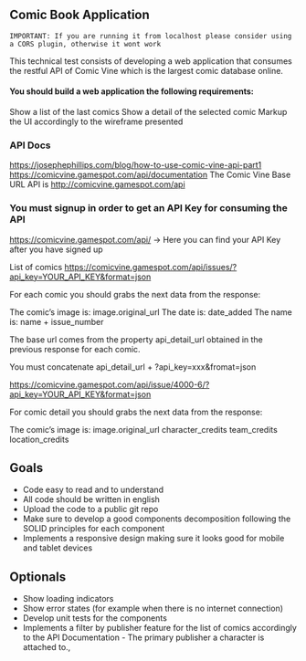 ## Comic Book Application

`IMPORTANT: If you are running it from localhost please consider using a CORS plugin, otherwise it wont work`

This technical test consists of developing a web application that consumes the restful API of Comic Vine which is the largest comic database online.

#### You should build a web application the following requirements:

Show a list of the last comics
Show a detail of the selected comic
Markup the UI accordingly to the wireframe presented

### API Docs

https://josephephillips.com/blog/how-to-use-comic-vine-api-part1
https://comicvine.gamespot.com/api/documentation
The Comic Vine Base URL API is http://comicvine.gamespot.com/api

### You must signup in order to get an API Key for consuming the API

https://comicvine.gamespot.com/api/ -> Here you can find your API Key after you have signed up

List of comics
https://comicvine.gamespot.com/api/issues/?api_key=YOUR_API_KEY&format=json

For each comic you should grabs the next data from the response:

The comic’s image is: image.original_url
The date is: date_added
The name is: name + issue_number

The base url comes from the property api_detail_url obtained in the previous response for each comic.

You must concatenate api_detail_url + ?api_key=xxx&fromat=json

https://comicvine.gamespot.com/api/issue/4000-6/?api_key=YOUR_API_KEY&format=json

For comic detail you should grabs the next data from the response:

The comic’s image is: image.original_url
character_credits
team_credits
location_credits

## Goals

- Code easy to read and to understand
- All code should be written in english
- Upload the code to a public git repo
- Make sure to develop a good components decomposition following the SOLID principles for each component
- Implements a responsive design making sure it looks good for mobile and tablet devices

## Optionals

- Show loading indicators
- Show error states (for example when there is no internet connection)
- Develop unit tests for the components
- Implements a filter by publisher feature for the list of comics accordingly to the API Documentation - The primary publisher a character is attached to.,
